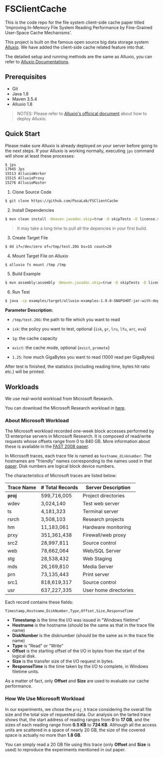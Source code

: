 # FSClientCache
This is the code repo for the file system client-side cache paper titled 'Improving In-Memory File System Reading Performance by Fine-Grained User-Space Cache Mechanisms'.

This project is built on the famous open source big data storage system [Alluxio](https://github.com/Alluxio/alluxio). We have added the client-side cache related feature into that. 

The detailed setup and running methods are the same as Alluxio, you can refer to [Alluxio Documentations](https://docs.alluxio.io/os/user/stable/en/Overview.html).

## Prerequisites
- Git
- Java 1.8
- Maven 3.5.4
- Alluxio 1.8

> NOTES:
> Please refer to [Alluxio's officical document](https://docs.alluxio.io/os/user/1.8/en/Getting-Started.html) about how to deploy Alluxio.

## Quick Start

Please make sure Alluxio is already deployed on your server before going to the next steps.
If your Alluxio is working normally,  executing `jps` command will show at least these processes:

```bash
$ jps
17045 Jps
15513 AlluxioWorker
15515 AlluxioProxy
15276 AlluxioMaster
```

1. Clone Source Code
```bash
$ git clone https://github.com/PasaLab/FSClientCache
```

2. Install Dependencies
```bash
$ mvn clean install -Dmaven.javadoc.skip=true -D skipTests -D license.skip=true -Dcheckstyle.skip=true -Dfindbugs.skip=true
```

> It may take a long time to pull all the depencies in your first build. 


3. Create Target File
```bash
$ dd if=/dev/zero of=/tmp/test.20G bs=1G count=20
```

4. Mount Target File on Alluxio
```bash
$ alluxio fs mount /tmp /tmp
```

5. Build Example
```bash
$ mvn assembly:assembly -Dmaven.javadoc.skip=true -D skipTests -D license.skip=true -Dcheckstyle.skip=true -Dfindbugs.skip=true -pl examples
```

6. Run Test
```bash
$ java -cp examples/target/alluxio-examples-1.9.0-SNAPSHOT-jar-with-dependencies.jar alluxio.examples.cache.CacheBenchmark /tmp/test.20G isk 1g 2097152 evict 1.25
```

**Parameter Description:**

- `/tmp/test.20G`: the path to file which you want to read

- `isk`: the policy you want to test, optional {`isk`, `gr`, `lru`, `lfu`, `arc`, `eva`}

- `1g`: the cache capacity

- `evict`: the cache mode, optional {`evict`, `promote`}

- `1.25`: how much GigaBytes you want to read (1000 read per GigaBytes)

After test is finished, the statistics (including reading time, bytes hit ratio etc.) will be printed.

## Workloads

We use real-world workload from Microsoft Research.

You can download the Microsoft Research workload in [here](http://iotta.snia.org/traces/388).

### About Microsoft Workload

The Microsoft workload recorded one-week block accesses performed by 13 enterprise servers in Microsoft Research. It is composed of read/write requests whose offsets range from 0 to 840 GB.  More information about these is available in the [FAST 2008 paper](https://www.usenix.org/legacy/event/fast08/tech/narayanan.html).

In Microsoft traces, each trace file is named as `hostname_disknumber`. The hostnames are "friendly" names corresponding to the names used in that [paper](https://www.usenix.org/legacy/event/fast08/tech/narayanan.html). Disk numbers are logical block device numbers.

The characteristics of Microsoft traces are listed below:

| Trace Name | # Total Records | Server Description    |
| ---------- | --------------- | --------------------- |
| **proj**   | 599,716,005     | Project directories   |
| wdev       | 3,024,140       | Test web server       |
| ts         | 4,181,323       | Terminal server       |
| rsrch      | 3,508,103       | Research projects     |
| hm         | 11,183,061      | Hardware monitoring   |
| prxy       | 351,361,438     | Firewall/web proxy    |
| src2       | 28,997,811      | Source control        |
| web        | 78,662,064      | Web/SQL Server        |
| stg        | 28,538,432      | Web Staging           |
| mds        | 26,169,810      | Media Server          |
| prn        | 73,135,443      | Print server          |
| src1       | 818,619,317     | Source control        |
| usr        | 637,227,335     | User home directories |

Each record contains these fields:

```
Timestamp,Hostname,DiskNumber,Type,Offset,Size,ResponseTime
```

- **Timestamp** is the time the I/O was issued in "Windows filetime"
- **Hostname** is the hostname (should be the same as that in the trace file name)
- **DiskNumber** is the disknumber (should be the same as in the trace file name)
- **Type** is "Read" or "Write"
- **Offset** is the starting offset of the I/O in bytes from the start of the logical disk.
- **Size** is the transfer size of the I/O request in bytes.
- **ResponseTime** is the time taken by the I/O to complete, in Windows filetime
  units.

As a matter of fact, only **Offset** and **Size** are used to evaluate our cache performance.

### How We Use Microsoft Workload

In our experiments, we chose the `proj_0` trace considering the overall file size and the total size of requested data. Our analysis on the tarted trace shows that, the start address of reading ranges from **0** to **17 GB**, and the sizes of each reading range from **0.5 KB** to **724 KB**. Although all the access units are scattered in a space of nearly 20 GB, the size of the covered space is actually no more than **1.8 GB**. 

You can simply read a 20 GB file using this trace (only **Offset** and **Size** is used) to reproduce the experiments mentioned in out paper.

